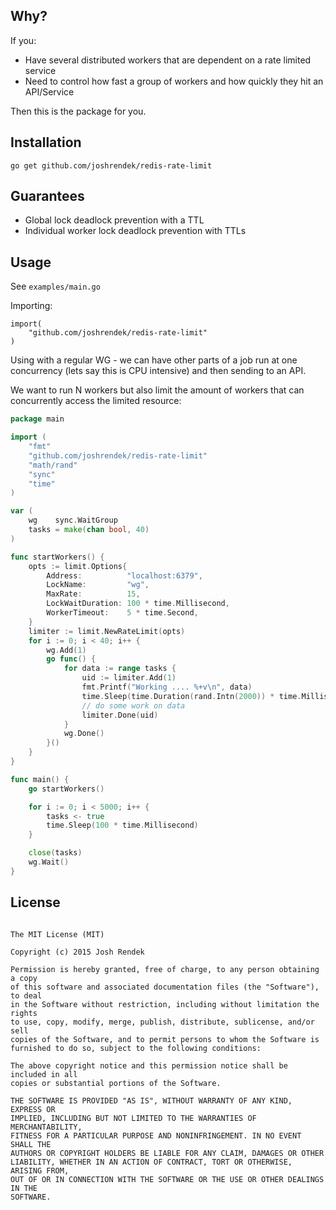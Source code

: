 ## Why?


If you:

* Have several distributed workers that are dependent on a rate limited service
* Need to control how fast a group of workers and how quickly they hit an API/Service

Then this is the package for you.


## Installation

`go get github.com/joshrendek/redis-rate-limit`

## Guarantees

* Global lock deadlock prevention with a TTL
* Individual worker lock deadlock prevention with TTLs

## Usage

See `examples/main.go`

Importing:

```
import(
	"github.com/joshrendek/redis-rate-limit"
)
```

Using with a regular WG - we can have other parts of a job run at one
concurrency (lets say this is CPU intensive) and then sending to an API.

We want to run N workers but also limit the amount of workers that can
concurrently access the limited resource:

``` go
package main

import (
	"fmt"
	"github.com/joshrendek/redis-rate-limit"
	"math/rand"
	"sync"
	"time"
)

var (
	wg    sync.WaitGroup
	tasks = make(chan bool, 40)
)

func startWorkers() {
	opts := limit.Options{
		Address:          "localhost:6379",
		LockName:         "wg",
		MaxRate:          15,
		LockWaitDuration: 100 * time.Millisecond,
		WorkerTimeout:    5 * time.Second,
	}
	limiter := limit.NewRateLimit(opts)
	for i := 0; i < 40; i++ {
		wg.Add(1)
		go func() {
			for data := range tasks {
				uid := limiter.Add(1)
				fmt.Printf("Working .... %+v\n", data)
				time.Sleep(time.Duration(rand.Intn(2000)) * time.Millisecond)
				// do some work on data
				limiter.Done(uid)
			}
			wg.Done()
		}()
	}
}

func main() {
	go startWorkers()

	for i := 0; i < 5000; i++ {
		tasks <- true
		time.Sleep(100 * time.Millisecond)
	}

	close(tasks)
	wg.Wait()
}

```


## License

```

The MIT License (MIT)

Copyright (c) 2015 Josh Rendek

Permission is hereby granted, free of charge, to any person obtaining a copy
of this software and associated documentation files (the "Software"), to deal
in the Software without restriction, including without limitation the rights
to use, copy, modify, merge, publish, distribute, sublicense, and/or sell
copies of the Software, and to permit persons to whom the Software is
furnished to do so, subject to the following conditions:

The above copyright notice and this permission notice shall be included in all
copies or substantial portions of the Software.

THE SOFTWARE IS PROVIDED "AS IS", WITHOUT WARRANTY OF ANY KIND, EXPRESS OR
IMPLIED, INCLUDING BUT NOT LIMITED TO THE WARRANTIES OF MERCHANTABILITY,
FITNESS FOR A PARTICULAR PURPOSE AND NONINFRINGEMENT. IN NO EVENT SHALL THE
AUTHORS OR COPYRIGHT HOLDERS BE LIABLE FOR ANY CLAIM, DAMAGES OR OTHER
LIABILITY, WHETHER IN AN ACTION OF CONTRACT, TORT OR OTHERWISE, ARISING FROM,
OUT OF OR IN CONNECTION WITH THE SOFTWARE OR THE USE OR OTHER DEALINGS IN THE
SOFTWARE.
```
